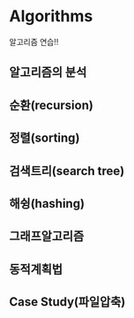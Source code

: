 # Algorithms
알고리즘 연습!!

## 알고리즘의 분석

## 순환(recursion)

## 정렬(sorting)

## 검색트리(search tree)

## 해슁(hashing)

## 그래프알고리즘

## 동적계획법

## Case Study(파일압축)
